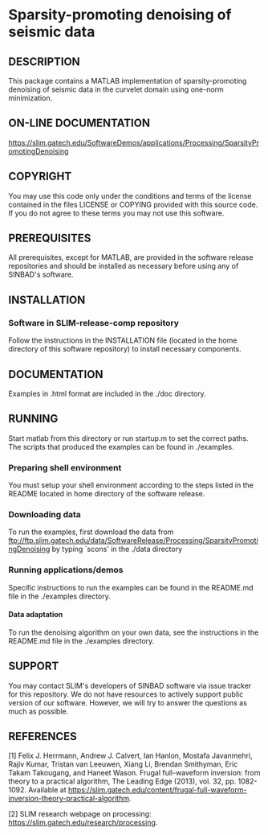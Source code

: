 # Sparsity-promoting denoising of seismic data

##  DESCRIPTION

This package contains a MATLAB implementation of sparsity-promoting
denoising of seismic data in the curvelet domain using one-norm
minimization.


##  ON-LINE DOCUMENTATION

<https://slim.gatech.edu/SoftwareDemos/applications/Processing/SparsityPromotingDenoising>


##  COPYRIGHT

You may use this code only under the conditions and terms of the
license contained in the files LICENSE or COPYING provided with this
source code. If you do not agree to these terms you may not use this
software.


##  PREREQUISITES

All prerequisites, except for MATLAB, are provided in the software
release repositories and should be installed as necessary before using
any of SINBAD's software.


##  INSTALLATION

###  Software in SLIM-release-comp repository

Follow the instructions in the INSTALLATION file (located in the home
directory of this software repository) to install necessary
components.


##  DOCUMENTATION
 
Examples in .html format are included in the ./doc directory.


##  RUNNING

Start matlab from this directory or run startup.m to set the correct
paths. The scripts that produced the examples can be found in
./examples.

###  Preparing shell environment

You must setup your shell environment according to the steps listed in
the README located in home directory of the software release.

###  Downloading data

To run the examples, first download the data from
ftp://ftp.slim.gatech.edu/data/SoftwareRelease/Processing/SparsityPromotingDenoising
by typing `scons' in the ./data directory

###  Running applications/demos

Specific instructions to run the examples can be found in the README.md
file in the ./examples directory.

####  Data adaptation

To run the denoising algorithm on your own data, see the instructions
in the README.md file in the ./examples directory.


##  SUPPORT
 You may contact SLIM's developers of SINBAD software via issue tracker for this repository. We do not have resources to actively support public version of our software. However, we will try to answer the questions as much as possible.


##  REFERENCES

[1] Felix J. Herrmann, Andrew J. Calvert, Ian Hanlon, Mostafa
Javanmehri, Rajiv Kumar, Tristan van Leeuwen, Xiang Li, Brendan
Smithyman, Eric Takam Takougang, and Haneet Wason. Frugal
full-waveform inversion: from theory to a practical algorithm, The
Leading Edge (2013), vol. 32, pp. 1082-1092. Available at
<https://slim.gatech.edu/content/frugal-full-waveform-inversion-theory-practical-algorithm>.

[2] SLIM research webpage on processing: <https://slim.gatech.edu/research/processing>.

